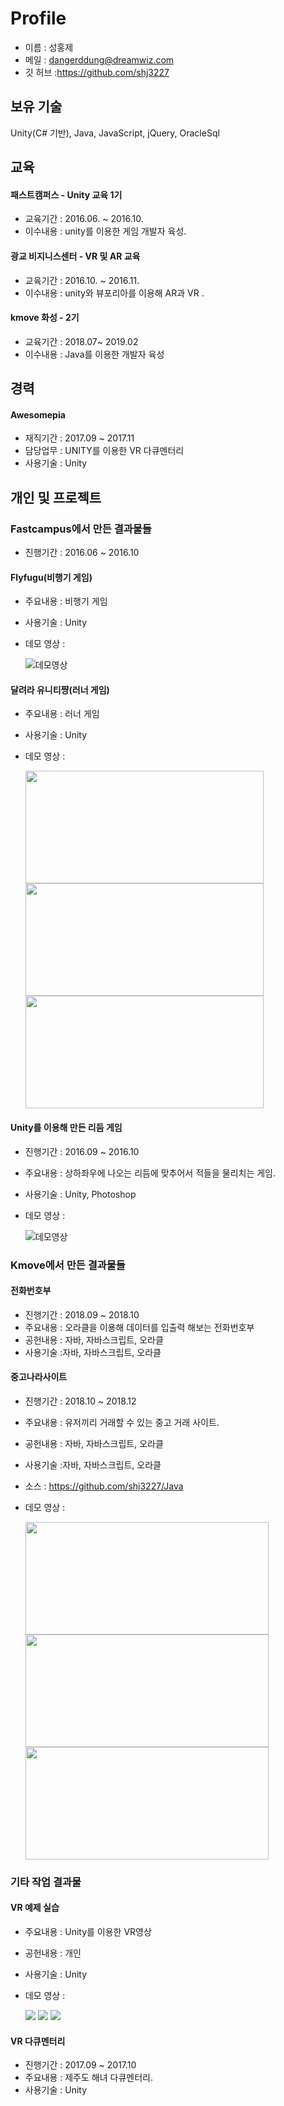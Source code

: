 # Profile

 - 이름 : 성홍제
 - 메일 : dangerddung@dreamwiz.com
 - 깃 허브 :https://github.com/shj3227
 
 ## 보유 기술
 
 Unity(C# 기반), Java, JavaScript, jQuery, OracleSql
 
 ## 교육
 
 #### 패스트캠퍼스 -  Unity 교육 1기
 * 교육기간 : 2016.06. ~ 2016.10.
 * 이수내용 : unity를 이용한 게임 개발자 육성.
 
 #### 광교 비지니스센터 -  VR 및 AR 교육 
 * 교육기간 : 2016.10. ~ 2016.11.
 * 이수내용 : unity와 뷰포리아를 이용해 AR과 VR .
 
 #### kmove 화성 - 2기
 * 교육기간 : 2018.07~ 2019.02
 * 이수내용 : Java를 이용한 개발자 육성
 
 ## 경력
 #### Awesomepia 

 - 재직기간 : 2017.09 ~ 2017.11
 - 담당업무 : UNITY를 이용한 VR 다큐멘터리
 - 사용기술 : Unity
 
 ## 개인 및 프로젝트
 
  ### Fastcampus에서 만든 결과물들
 
  - 진행기간 : 2016.06 ~ 2016.10
 
  #### Flyfugu(비행기 게임)
  - 주요내용 : 비행기 게임
  - 사용기술 : Unity
  - 데모 영상 : 
 
    ![데모영상](https://github.com/shj3227/Profile/blob/master/ProjectImage/FirstGame_Flyfugu.gif)
   
  #### 달려라 유니티쨩(러너 게임)
  - 주요내용 : 러너 게임
  - 사용기술 : Unity
  - 데모 영상 : 
 
    <img src="https://github.com/shj3227/Profile/blob/master/ProjectImage/UnityRunnerGame_Start.gif" width="381" height="180"></img>
    <img src="https://github.com/shj3227/Profile/blob/master/ProjectImage/UnityRunnerGame_Play.gif" width="381" height="180"></img>
    <img src="https://github.com/shj3227/Profile/blob/master/ProjectImage/UnityRunnerGame_End.gif" width="381" height="180"></img>
  
 
  #### Unity를 이용해 만든 리듬 게임
 
  - 진행기간 : 2016.09 ~ 2016.10
  - 주요내용 : 상하좌우에 나오는 리듬에 맞추어서 적들을 물리치는 게임.
  - 사용기술 : Unity, Photoshop
  - 데모 영상 : 
 
    ![데모영상](https://github.com/shj3227/Profile/blob/master/ProjectImage/UnityRhythmGame.gif)
    
  ### Kmove에서 만든 결과물들
    
  #### 전화번호부
  
  - 진행기간 : 2018.09 ~ 2018.10
  - 주요내용 : 오라클을 이용해 데이터를 입출력 해보는 전화번호부
  - 공헌내용 : 자바, 자바스크립트, 오라클
  - 사용기술 :자바, 자바스크립트, 오라클
 
  #### 중고나라사이트
 
  - 진행기간 : 2018.10 ~ 2018.12
  - 주요내용 : 유저끼리 거래할 수 있는 중고 거래 사이트.
  - 공헌내용 : 자바, 자바스크립트, 오라클
  - 사용기술 :자바, 자바스크립트, 오라클
  - 소스 : https://github.com/shj3227/Java
  - 데모 영상 : 
 
    <img src="https://github.com/shj3227/Profile/blob/master/ProjectImage/JavaProject_Site_1.gif" width="389" height="180"></img>
    <img src="https://github.com/shj3227/Profile/blob/master/ProjectImage/JavaProject_Site_2.gif" width="389" height="180"></img>
    <img src="https://github.com/shj3227/Profile/blob/master/ProjectImage/JavaProject_Site_3.gif" width="389" height="180"></img>

  ### 기타 작업 결과물
  
  #### VR 예제 실습
  
  - 주요내용 : Unity를 이용한 VR영상
  - 공헌내용 : 개인
  - 사용기술 : Unity
  - 데모 영상 : 
 
    <img src="https://github.com/shj3227/Profile/blob/master/ProjectImage/VRSample_1.gif"></img>
    <img src="https://github.com/shj3227/Profile/blob/master/ProjectImage/VRSample_2.gif"></img>
    <img src="https://github.com/shj3227/Profile/blob/master/ProjectImage/VRSample_3.gif"></img>
 
  #### VR 다큐멘터리
 
  - 진행기간 : 2017.09 ~ 2017.10
  - 주요내용 : 제주도 해녀 다큐멘터리.
  - 사용기술 : Unity
 
  
